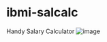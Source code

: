 # ibmi-salcalc
Handy Salary Calculator
![image](https://github.com/user-attachments/assets/3d718334-d7a3-47e7-8470-ceff40859293)
